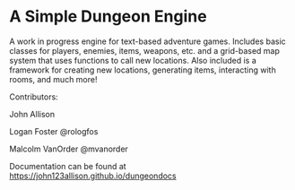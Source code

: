 # A Simple Dungeon Engine

A work in progress engine for text-based adventure games. Includes basic classes for players, enemies, items, weapons, etc. and a grid-based map system that uses functions to call new locations. Also included is a framework for creating new locations, generating items, interacting with rooms, and much more!

Contributors:

John Allison

Logan Foster @rologfos

Malcolm VanOrder @mvanorder

Documentation can be found at https://john123allison.github.io/dungeondocs
